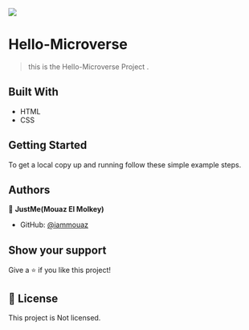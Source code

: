 ![](https://img.shields.io/badge/Microverse-blueviolet)

# Hello-Microverse

> this is the Hello-Microverse Project .
                    
## Built With

- HTML
- CSS

## Getting Started

To get a local copy up and running follow these simple example steps.

## Authors

👤 **JustMe(Mouaz El Molkey)**

- GitHub: [@iammouaz](https://github.com/iammouaz)

## Show your support

Give a ⭐️ if you like this project!

## 📝 License
This project is Not licensed.